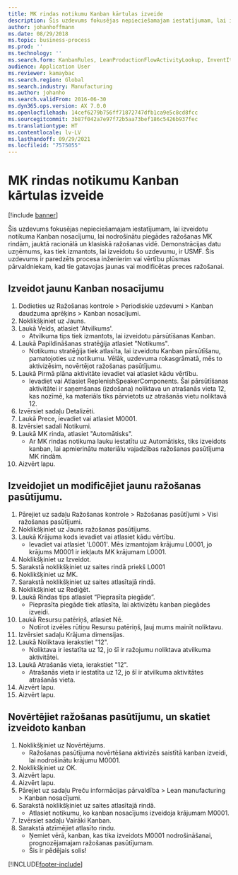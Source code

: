 ```yaml
---
title: MK rindas notikumu Kanban kārtulas izveide
description: Šis uzdevums fokusējas nepieciešamajam iestatījumam, lai izveidotu notikuma Kanban nosacījumu, lai nodrošinātu piegādes ražošanas MK rindām, jauktā racionālā un klasiskā ražošanas vidē.
author: johanhoffmann
ms.date: 08/29/2018
ms.topic: business-process
ms.prod: ''
ms.technology: ''
ms.search.form: KanbanRules, LeanProductionFlowActivityLookup, InventItemIdLookupSimple, ProdTableListPage, ProdTableCreate, InventItemIdLookupPurchase, ProdTable, ProdBOM, ProdParmCostEstimation
audience: Application User
ms.reviewer: kamaybac
ms.search.region: Global
ms.search.industry: Manufacturing
ms.author: johanho
ms.search.validFrom: 2016-06-30
ms.dyn365.ops.version: AX 7.0.0
ms.openlocfilehash: 14cef6279b756ff71872747dfb1ca9e5c8cd8fcc
ms.sourcegitcommit: 3b87f042a7e97f72b5aa73bef186c5426b937fec
ms.translationtype: HT
ms.contentlocale: lv-LV
ms.lasthandoff: 09/29/2021
ms.locfileid: "7575055"
---
```

# <a name="create-a-bom-line-event-kanban-rule"></a>MK rindas notikumu Kanban kārtulas izveide

[!include [banner](../../includes/banner.md)]

Šis uzdevums fokusējas nepieciešamajam iestatījumam, lai izveidotu notikuma Kanban nosacījumu, lai nodrošinātu piegādes ražošanas MK rindām, jauktā racionālā un klasiskā ražošanas vidē. Demonstrācijas datu uzņēmums, kas tiek izmantots, lai izveidotu šo uzdevumu, ir USMF. Šis uzdevums ir paredzēts procesa inženierim vai vērtību plūsmas pārvaldniekam, kad tie gatavojas jaunas vai modificētas preces ražošanai.


## <a name="create-a-new-kanban-rule"></a>Izveidot jaunu Kanban nosacījumu
1. Dodieties uz Ražošanas kontrole > Periodiskie uzdevumi > Kanban daudzuma aprēķins > Kanban nosacījumi.
2. Noklikšķiniet uz Jauns.
3. Laukā Veids, atlasiet 'Atvilkums'.
    * Atvilkuma tips tiek izmantots, lai izveidotu pārsūtīšanas Kanban.  
4. Laukā Papildināšanas stratēģija atlasiet "Notikums".
    * Notikumu stratēģija tiek atlasīta, lai izveidotu Kanban pārsūtīšanu, pamatojoties uz notikumu. Vēlāk, uzdevuma rokasgrāmatā, mēs to aktivizēsim, novērtējot ražošanas pasūtījumu.  
5. Laukā Pirmā plāna aktivitāte ievadiet vai atlasiet kādu vērtību.
    * Ievadiet vai Atlasiet ReplenishSpeakerComponents. Šai pārsūtīšanas aktivitātei ir saņemšanas (izdošana) noliktava un atrašanās vieta 12, kas nozīmē, ka materiāls tiks pārvietots uz atrašanās vietu noliktavā 12.  
6. Izvērsiet sadaļu Detalizēti.
7. Laukā Prece, ievadiet vai atlasiet M0001.
8. Izvērsiet sadali Notikumi.
9. Laukā MK rinda, atlasiet "Automātisks".
    * Ar MK rindas notikuma lauku iestatītu uz Automātisks, tiks izveidots kanban, lai apmierinātu materiālu vajadzības ražošanas pasūtījuma MK rindām.  
10. Aizvērt lapu.

## <a name="create-and-modify-a-new-production-order"></a>Izveidojiet un modificējiet jaunu ražošanas pasūtījumu.
1. Pārejiet uz sadaļu Ražošanas kontrole > Ražošanas pasūtījumi > Visi ražošanas pasūtījumi.
2. Noklikšķiniet uz Jauns ražošanas pasūtījums.
3. Laukā Krājuma kods ievadiet vai atlasiet kādu vērtību.
    * Ievadiet vai atlasiet 'L0001'. Mēs izmantojam krājumu L0001, jo krājums M0001 ir iekļauts MK krājumam L0001.  
4. Noklikšķiniet uz Izveidot.
5. Sarakstā noklikšķiniet uz saites rindā priekš L0001
6. Noklikšķiniet uz MK.
7. Sarakstā noklikšķiniet uz saites atlasītajā rindā.
8. Noklikšķiniet uz Rediģēt.
9. Laukā Rindas tips atlasiet “Pieprasīta piegāde”.
    * Pieprasīta piegāde tiek atlasīta, lai aktivizētu kanban piegādes izveidi.  
10. Laukā Resursu patēriņš, atlasiet Nē.
    * Notīrot izvēles rūtiņu Resursu patēriņš, ļauj mums mainīt noliktavu.  
11. Izvērsiet sadaļu Krājuma dimensijas.
12. Laukā Noliktava ierakstiet "12".
    * Noliktava ir iestatīta uz 12, jo šī ir ražojumu noliktava atvilkuma aktivitātei.  
13. Laukā Atrašanās vieta, ierakstiet "12".
    * Atrašanās vieta ir iestatīta uz 12, jo šī ir atvilkuma aktivitātes atrašanās vieta.  
14. Aizvērt lapu.
15. Aizvērt lapu.

## <a name="estimate-the-production-order-and-view-the-kanban-created"></a>Novērtējiet ražošanas pasūtījumu, un skatiet izveidoto kanban
1. Noklikšķiniet uz Novērtējums.
    * Ražošanas pasūtījuma novērtēšana aktivizēs saistītā kanban izveidi, lai nodrošinātu krājumu M0001.  
2. Noklikšķiniet uz OK.
3. Aizvērt lapu.
4. Aizvērt lapu.
5. Pārejiet uz sadaļu Preču informācijas pārvaldība > Lean manufacturing > Kanban nosacījumi.
6. Sarakstā noklikšķiniet uz saites atlasītajā rindā.
    * Atlasiet notikumu, ko kanban nosacījums izveidoja krājumam M0001.  
7. Izvērsiet sadaļu Vairāki Kanban.
8. Sarakstā atzīmējiet atlasīto rindu.
    * Ņemiet vērā, kanban, kas tika izveidots M0001 nodrošināšanai, prognozējamajam ražošanas pasūtījumam.  
    * Šis ir pēdējais solis!  



[!INCLUDE[footer-include](../../../includes/footer-banner.md)]